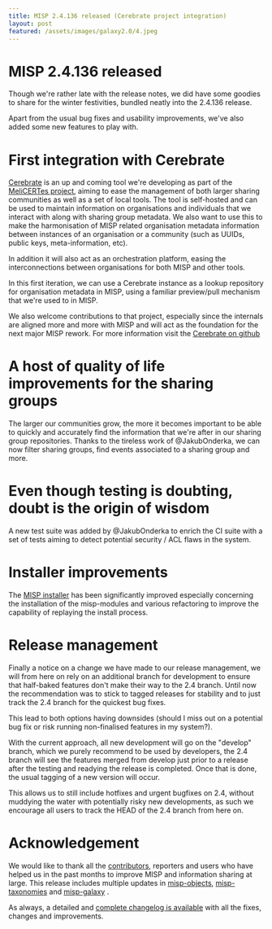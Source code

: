 ```yaml
---
title: MISP 2.4.136 released (Cerebrate project integration)
layout: post
featured: /assets/images/galaxy2.0/4.jpeg
---
```


# MISP 2.4.136 released

Though we're rather late with the release notes, we did have some goodies to share for the winter festivities, bundled neatly into the 2.4.136 release.

Apart from the usual bug fixes and usability improvements, we've also added some new features to play with.

# First integration with Cerebrate

[Cerebrate](https://github.com/cerebrate-project) is an up and coming tool we're developing as part of the [MeliCERTes project](https://ec.europa.eu/digital-single-market/en/news/open-platforms-collaborate-cyber-threats), aiming to ease the management of both larger sharing communities as well as a set of local tools. The tool is self-hosted and can be used to maintain information on organisations and individuals that we interact with along with sharing group metadata. We also want to use this to make the harmonisation of MISP related organisation metadata information between instances of an organisation or a community (such as UUIDs, public keys, meta-information, etc).

In addition it will also act as an orchestration platform, easing the interconnections between organisations for both MISP and other tools.

In this first iteration, we can use a Cerebrate instance as a lookup repository for organisation metadata in MISP, using a familiar preview/pull mechanism that we're used to in MISP.

We also welcome contributions to that project, especially since the internals are aligned more and more with MISP and will act as the foundation for the next major MISP rework. For more information visit the [Cerebrate on github](https://github.com/cerebrate-project)

# A host of quality of life improvements for the sharing groups

The larger our communities grow, the more it becomes important to be able to quickly and accurately find the information that we're after in our sharing group repositories. Thanks to the tireless work of @JakubOnderka, we can now filter sharing groups, find events associated to a sharing group and more.

# Even though testing is doubting, doubt is the origin of wisdom

A new test suite was added by @JakubOnderka to enrich the CI suite with a set of tests aiming to detect potential security / ACL flaws in the system.

# Installer improvements

The [MISP installer](https://misp.github.io/MISP/INSTALL.ubuntu2004/) has been significantly improved especially concerning the installation of the misp-modules and various refactoring to improve the capability of replaying the install process.

# Release management

Finally a notice on a change we have made to our release management, we will from here on rely on an additional branch for development to ensure that half-baked features don't make their way to the 2.4 branch. Until now the recommendation was to stick to tagged releases for stability and to just track the 2.4 branch for the quickest bug fixes.

This lead to both options having downsides (should I miss out on a potential bug fix or risk running non-finalised features in my system?).

With the current approach, all new development will go on the "develop" branch, which we purely recommend to be used by developers, the 2.4 branch will see the features merged from develop just prior to a release after the testing and readying the release is completed. Once that is done, the usual tagging of a new version will occur.

This allows us to still include hotfixes and urgent bugfixes on 2.4, without muddying the water with potentially risky new developments, as such we encourage all users to track the HEAD of the 2.4 branch from here on.

# Acknowledgement

We would like to thank all the [contributors](https://www.misp-project.org/contributors), reporters and users who have helped us in the past months to improve MISP and information sharing at large. This release includes multiple updates in [misp-objects](https://www.misp-project.org/objects.html), [misp-taxonomies](https://www.misp-project.org/taxonomies.html) and [misp-galaxy](https://www.misp-project.org/galaxy.html)
.

As always, a detailed and [complete changelog is available](https://www.misp-project.org/Changelog.txt) with all the fixes, changes and improvements.

